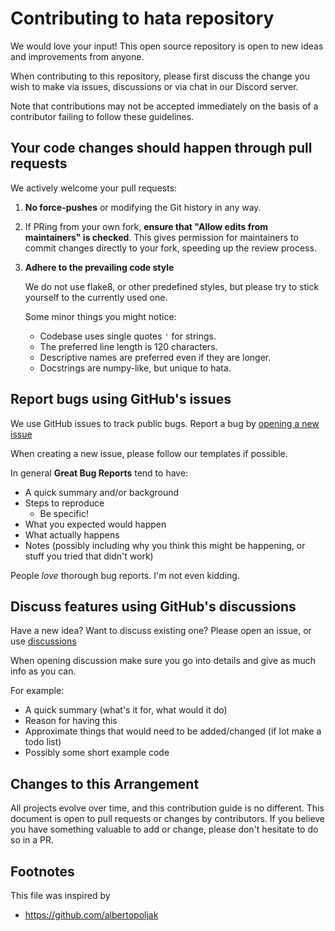 # Contributing to hata repository

We would love your input! This open source repository is open to new ideas and improvements from anyone.

When contributing to this repository, please first discuss the change you wish to make via issues, discussions or via
chat in our Discord server.

Note that contributions may not be accepted immediately on the basis of a contributor failing to follow these
guidelines.

## Your code changes should happen through pull requests

We actively welcome your pull requests:

1. **No force-pushes** or modifying the Git history in any way.

2. If PRing from your own fork, **ensure that "Allow edits from maintainers" is checked**. This gives permission for 
    maintainers to commit changes directly to your fork, speeding up the review process.

3. **Adhere to the prevailing code style**

    We do not use flake8, or other predefined styles, but please try to stick yourself to the currently used one.
    
    Some minor things you might notice:
    
    - Codebase uses single quotes `'` for strings.
    - The preferred line length is 120 characters.
    - Descriptive names are preferred even if they are longer.
    - Docstrings are numpy-like, but unique to hata.

## Report bugs using GitHub's issues
We use GitHub issues to track public bugs. Report a bug by
[opening a new issue](https://github.com/HuyaneMatsu/hata/issues)

When creating a new issue, please follow our templates if possible.

In general **Great Bug Reports** tend to have:

- A quick summary and/or background
- Steps to reproduce
  - Be specific!
- What you expected would happen
- What actually happens
- Notes (possibly including why you think this might be happening, or stuff you tried that didn't work)

People *love* thorough bug reports. I'm not even kidding.

## Discuss features using GitHub's discussions
Have a new idea? Want to discuss existing one? Please open an issue, or use
[discussions](https://github.com/HuyaneMatsu/hata/discussions)

When opening discussion make sure you go into details and give as much info as you can.

For example:
- A quick summary (what's it for, what would it do)
- Reason for having this
- Approximate things that would need to be added/changed (if lot make a todo list)
- Possibly some short example code

## Changes to this Arrangement

All projects evolve over time, and this contribution guide is no different. This document is open to pull requests or
changes by contributors. If you believe you have something valuable to add or change, please don't hesitate to do so
in a PR.

## Footnotes

This file was inspired by

- https://github.com/albertopoljak
